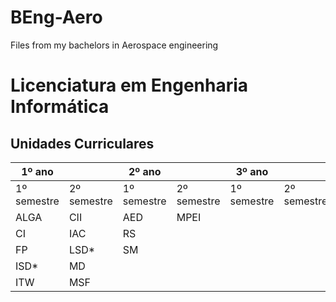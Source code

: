 # BEng-Aero
Files from my bachelors in Aerospace engineering
# Licenciatura em Engenharia Informática

## Unidades Curriculares

| 1º ano |  | 2º ano |  | 3º ano |  |
| --- | --- | --- | --- | --- | --- |
| 1º semestre | 2º semestre | 1º semestre | 2º semestre | 1º semestre | 2º semestre |
| ALGA | CII | AED | MPEI | | |
| CI | IAC | RS | | | |
| FP | LSD* | SM | | | |
| ISD* | MD | | | | |
| ITW | MSF | | | | 
